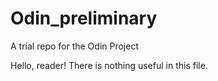 # Odin_preliminary
A trial repo for the Odin Project

Hello, reader! There is nothing useful in this file.